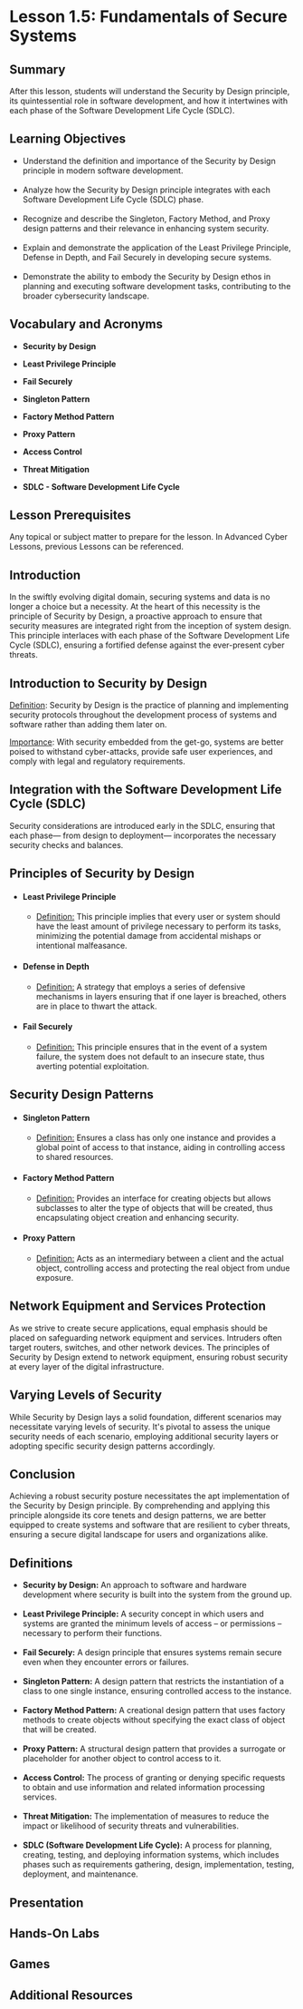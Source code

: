 <h1> Lesson 1.5: Fundamentals of Secure Systems  </h1>
<h2> Summary</h2>

<p1>After this lesson, students will understand the Security by Design principle, its quintessential role in software development, and how it intertwines with each phase of the Software Development Life Cycle (SDLC).</p1>
<br>

<h2>Learning Objectives</h2>
<ul>
<li>Understand the definition and importance of the Security by Design principle in modern software development.</li>
  <br>
<li>Analyze how the Security by Design principle integrates with each Software Development Life Cycle (SDLC) phase.</li><br>
  
<li>Recognize and describe the Singleton, Factory Method, and Proxy design patterns and their relevance in enhancing system security.</li><br>

<li>Explain and demonstrate the application of the Least Privilege Principle, Defense in Depth, and Fail Securely in developing secure systems.</li><br>

<li>Demonstrate the ability to embody the Security by Design ethos in planning and executing software development tasks, contributing to the broader cybersecurity landscape.</li>

</ul>

<h2>Vocabulary and Acronyms</h2>

<ul>
<li>

  **Security by Design**</li>
  
<li>

**Least Privilege Principle**</li>
  
<li>
  
**Fail Securely**</li>

<li>
  
**Singleton Pattern**</li>

<li>
  
**Factory Method Pattern**</li>

<li>
  
**Proxy Pattern**</li>

<li>
  
**Access Control**</li>

<li>
  
**Threat Mitigation**</li>

<li>
  
**SDLC - Software Development Life Cycle**</li>

</ul>



<h2>Lesson Prerequisites</h2>
<p1>Any topical or subject matter to prepare for the lesson. In Advanced Cyber Lessons, previous Lessons can be referenced. </p1>
<br>


<h2>Introduction</h2>

In the swiftly evolving digital domain, securing systems and data is no longer a choice but a necessity. At the heart of this necessity is the principle of Security by Design, a proactive approach to ensure that security measures are integrated right from the inception of system design. This principle interlaces with each phase of the Software Development Life Cycle (SDLC), ensuring a fortified defense against the ever-present cyber threats.


 <h2>Introduction to Security by Design</h2>

 <ins>Definition</ins>: Security by Design is the practice of planning and implementing security protocols throughout the development process of systems and software rather than adding them later on.

 <ins>Importance</ins>: With security embedded from the get-go, systems are better poised to withstand cyber-attacks, provide safe user experiences, and comply with legal and regulatory requirements.

<h2>Integration with the Software Development Life Cycle (SDLC)</h2>
<p1>Security considerations are introduced early in the SDLC, ensuring that each phase— from design to deployment— incorporates the necessary security checks and balances.
</p1>

<h2>Principles of Security by Design</h2>
<ul>
	<li><h4>Least Privilege Principle</li></h4>
	<ul><li><ins>Definition:</ins> This principle implies that every user or system should have the least amount of privilege necessary to perform its tasks, minimizing the potential damage from accidental mishaps or intentional malfeasance.
		
</li></ul>
	<li><h4>Defense in Depth</li></h4>
 <ul><li><ins>Definition:</ins> A strategy that employs a series of defensive mechanisms in layers ensuring that if one layer is breached, others are in place to thwart the attack.
		
</li></ul>
	<li><h4>Fail Securely</li></h4>
 <ul><li><ins>Definition:</ins> This principle ensures that in the event of a system failure, the system does not default to an insecure state, thus averting potential exploitation.
		
</li></ul>
</ul>

<h2>Security Design Patterns</h2>
<ul>
	<li><h4>Singleton Pattern</li></h4>

 <ul><li><ins>Definition:</ins> Ensures a class has only one instance and provides a global point of access to that instance, aiding in controlling access to shared resources. </li></ul>
	<li><h4>Factory Method Pattern</li></h4>
 <ul><li><ins>Definition:</ins> Provides an interface for creating objects but allows subclasses to alter the type of objects that will be created, thus encapsulating object creation and enhancing security. </li></ul>
	<li><h4>Proxy Pattern</li></h4>
 <ul><li><ins>Definition:</ins> Acts as an intermediary between a client and the actual object, controlling access and protecting the real object from undue exposure. </li></ul>
</ul>


<h2>Network Equipment and Services Protection</h2>
As we strive to create secure applications, equal emphasis should be placed on safeguarding network equipment and services. Intruders often target routers, switches, and other network devices. The principles of Security by Design extend to network equipment, ensuring robust security at every layer of the digital infrastructure.
<h2>Varying Levels of Security</h2>
While Security by Design lays a solid foundation, different scenarios may necessitate varying levels of security. It's pivotal to assess the unique security needs of each scenario, employing additional security layers or adopting specific security design patterns accordingly.

<h2>Conclusion</h2>
Achieving a robust security posture necessitates the apt implementation of the Security by Design principle. By comprehending and applying this principle alongside its core tenets and design patterns, we are better equipped to create systems and software that are resilient to cyber threats, ensuring a secure digital landscape for users and organizations alike.

<h2>Definitions</h2>
<ul>
<li><b>Security by Design:</b> An approach to software and hardware development where security is built into the system from the ground up.<br>
<br>

<li><b>Least Privilege Principle:</b> A security concept in which users and systems are granted the minimum levels of access – or permissions – necessary to perform their functions.<br>
<br>

<li><b>Fail Securely:</b> A design principle that ensures systems remain secure even when they encounter errors or failures.<br>
<br>

<li><b>Singleton Pattern:</b> A design pattern that restricts the instantiation of a class to one single instance, ensuring controlled access to the instance.<br>
<br>

<li><b>Factory Method Pattern:</b> A creational design pattern that uses factory methods to create objects without specifying the exact class of object that will be created.<br>
<br>

<li><b>Proxy Pattern:</b> A structural design pattern that provides a surrogate or placeholder for another object to control access to it.<br>
<br>

<li><b>Access Control:</b> The process of granting or denying specific requests to obtain and use information and related information processing services.<br>
<br>

<li><b>Threat Mitigation:</b> The implementation of measures to reduce the impact or likelihood of security threats and vulnerabilities.<br>
<br>

<li><b>SDLC (Software Development Life Cycle):</b> A process for planning, creating, testing, and deploying information systems, which includes phases such as requirements gathering, design, implementation, testing, deployment, and maintenance.

</ul>
<h2> Presentation</h2>




<h2> Hands-On Labs</h2>

<h2>Games</h2>
<h2> Additional Resources</h2>
